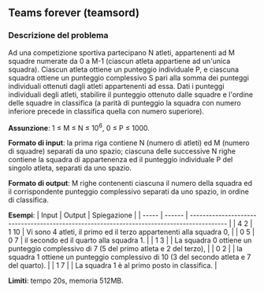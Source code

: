 ## Teams forever (teamsord)
### Descrizione del problema
Ad una competizione sportiva partecipano N atleti, appartenenti ad M squadre numerate da 0 a M-1 (ciascun atleta appartiene ad un'unica squadra).
Ciascun atleta ottiene un punteggio individuale P, e ciascuna squadra ottiene un punteggio complessivo S pari alla somma dei punteggi individuali ottenuti dagli atleti appartenenti ad essa.
Dati i punteggi individuali degli atleti, stabilire il punteggio ottenuto dalle squadre e l'ordine delle squadre in classifica (a parità di punteggio la squadra con numero inferiore precede in classifica quella con numero superiore).

**Assunzione**: 1 ≤ M ≤ N ≤ 10<sup>6</sup>, 0 ≤ P ≤ 1000.

**Formato di input**: la prima riga contiene N (numero di atleti) ed M (numero di squadre) separati da uno spazio; ciascuna delle successive N righe contiene la squadra di appartenenza ed il punteggio individuale P del singolo atleta, separati da uno spazio.

**Formato di output**: M righe contenenti ciascuna il numero della squadra ed il corrispondente punteggio complessivo separati da uno spazio, in ordine di classifica.

**Esempi**:
| Input | Output | Spiegazione                                                                                |
| ----- | ------ | ------------------------------------------------------------------------------------------ |
| 4 2   | 1 10   | Vi sono 4 atleti, il primo ed il terzo appartenenti alla squadra 0,                        |
| 0 5   | 0 7    | il secondo ed il quarto alla squadra 1.                                                    |
| 1 3   |        | La squadra 0 ottiene un punteggio complessivo di 7 (5 del primo atleta e 2 del terzo),     |
| 0 2   |        | la squadra 1 ottiene un punteggio complessivo di 10 (3 del secondo atleta e 7 del quarto). |
| 1 7   |        | La squadra 1 è al primo posto in classifica.                                               |

**Limiti**: tempo 20s, memoria 512MB.
